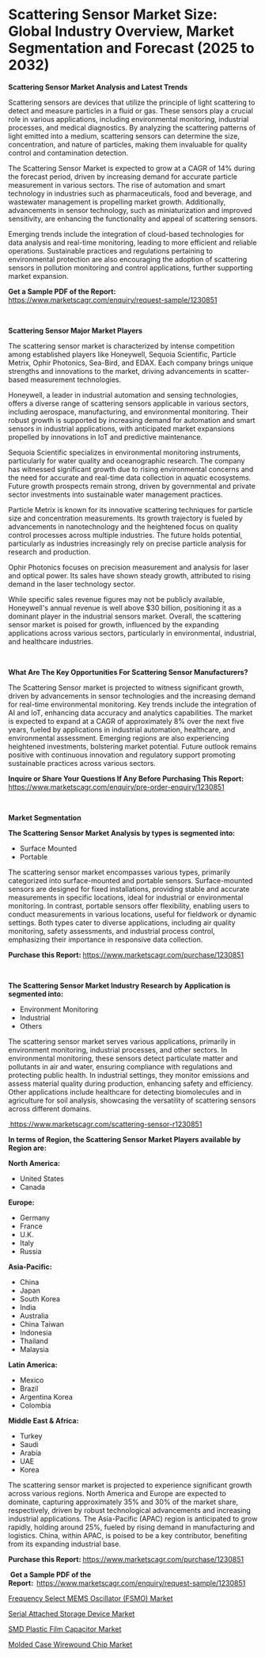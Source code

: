 <p><h1>Scattering Sensor Market Size: Global Industry Overview, Market Segmentation and Forecast (2025 to 2032)</h1></p><p><strong>Scattering Sensor Market Analysis and Latest Trends</strong></p>
<p><p>Scattering sensors are devices that utilize the principle of light scattering to detect and measure particles in a fluid or gas. These sensors play a crucial role in various applications, including environmental monitoring, industrial processes, and medical diagnostics. By analyzing the scattering patterns of light emitted into a medium, scattering sensors can determine the size, concentration, and nature of particles, making them invaluable for quality control and contamination detection.</p><p>The Scattering Sensor Market is expected to grow at a CAGR of 14% during the forecast period, driven by increasing demand for accurate particle measurement in various sectors. The rise of automation and smart technology in industries such as pharmaceuticals, food and beverage, and wastewater management is propelling market growth. Additionally, advancements in sensor technology, such as miniaturization and improved sensitivity, are enhancing the functionality and appeal of scattering sensors.</p><p>Emerging trends include the integration of cloud-based technologies for data analysis and real-time monitoring, leading to more efficient and reliable operations. Sustainable practices and regulations pertaining to environmental protection are also encouraging the adoption of scattering sensors in pollution monitoring and control applications, further supporting market expansion.</p></p>
<p><strong>Get a Sample PDF of the Report:&nbsp;</strong> <a href="https://www.marketscagr.com/enquiry/request-sample/1230851?utm_campaign=2114&utm_medium=2&utm_source=Github&utm_content=ia&utm_term=06042025&utm_id=scattering-sensor">https://www.marketscagr.com/enquiry/request-sample/1230851</a></p>
<p>&nbsp;</p>
<p><strong>Scattering Sensor Major Market Players</strong></p>
<p><p>The scattering sensor market is characterized by intense competition among established players like Honeywell, Sequoia Scientific, Particle Metrix, Ophir Photonics, Sea-Bird, and EDAX. Each company brings unique strengths and innovations to the market, driving advancements in scatter-based measurement technologies.</p><p>Honeywell, a leader in industrial automation and sensing technologies, offers a diverse range of scattering sensors applicable in various sectors, including aerospace, manufacturing, and environmental monitoring. Their robust growth is supported by increasing demand for automation and smart sensors in industrial applications, with anticipated market expansions propelled by innovations in IoT and predictive maintenance.</p><p>Sequoia Scientific specializes in environmental monitoring instruments, particularly for water quality and oceanographic research. The company has witnessed significant growth due to rising environmental concerns and the need for accurate and real-time data collection in aquatic ecosystems. Future growth prospects remain strong, driven by governmental and private sector investments into sustainable water management practices.</p><p>Particle Metrix is known for its innovative scattering techniques for particle size and concentration measurements. Its growth trajectory is fueled by advancements in nanotechnology and the heightened focus on quality control processes across multiple industries. The future holds potential, particularly as industries increasingly rely on precise particle analysis for research and production.</p><p>Ophir Photonics focuses on precision measurement and analysis for laser and optical power. Its sales have shown steady growth, attributed to rising demand in the laser technology sector.</p><p>While specific sales revenue figures may not be publicly available, Honeywell's annual revenue is well above $30 billion, positioning it as a dominant player in the industrial sensors market. Overall, the scattering sensor market is poised for growth, influenced by the expanding applications across various sectors, particularly in environmental, industrial, and healthcare industries.</p></p>
<p>&nbsp;</p>
<p><strong>What Are The Key Opportunities For Scattering Sensor Manufacturers?</strong></p>
<p><p>The Scattering Sensor market is projected to witness significant growth, driven by advancements in sensor technologies and the increasing demand for real-time environmental monitoring. Key trends include the integration of AI and IoT, enhancing data accuracy and analytics capabilities. The market is expected to expand at a CAGR of approximately 8% over the next five years, fueled by applications in industrial automation, healthcare, and environmental assessment. Emerging regions are also experiencing heightened investments, bolstering market potential. Future outlook remains positive with continuous innovation and regulatory support promoting sustainable practices across various sectors.</p></p>
<p><strong>Inquire or Share Your Questions If Any Before Purchasing This Report:</strong> <a href="https://www.marketscagr.com/enquiry/pre-order-enquiry/1230851?utm_campaign=2114&utm_medium=2&utm_source=Github&utm_content=ia&utm_term=06042025&utm_id=scattering-sensor">https://www.marketscagr.com/enquiry/pre-order-enquiry/1230851</a></p>
<p>&nbsp;</p>
<p><strong>Market Segmentation</strong></p>
<p><strong>The Scattering Sensor Market Analysis by types is segmented into:</strong></p>
<p><ul><li>Surface Mounted</li><li>Portable</li></ul></p>
<p><p>The scattering sensor market encompasses various types, primarily categorized into surface-mounted and portable sensors. Surface-mounted sensors are designed for fixed installations, providing stable and accurate measurements in specific locations, ideal for industrial or environmental monitoring. In contrast, portable sensors offer flexibility, enabling users to conduct measurements in various locations, useful for fieldwork or dynamic settings. Both types cater to diverse applications, including air quality monitoring, safety assessments, and industrial process control, emphasizing their importance in responsive data collection.</p></p>
<p><strong>Purchase this Report:&nbsp;</strong><a href="https://www.marketscagr.com/purchase/1230851?utm_campaign=2114&utm_medium=2&utm_source=Github&utm_content=ia&utm_term=06042025&utm_id=scattering-sensor">https://www.marketscagr.com/purchase/1230851</a></p>
<p>&nbsp;</p>
<p><strong>The Scattering Sensor Market Industry Research by Application is segmented into:</strong></p>
<p><ul><li>Environment Monitoring</li><li>Industrial</li><li>Others</li></ul></p>
<p><p>The scattering sensor market serves various applications, primarily in environment monitoring, industrial processes, and other sectors. In environmental monitoring, these sensors detect particulate matter and pollutants in air and water, ensuring compliance with regulations and protecting public health. In industrial settings, they monitor emissions and assess material quality during production, enhancing safety and efficiency. Other applications include healthcare for detecting biomolecules and in agriculture for soil analysis, showcasing the versatility of scattering sensors across different domains.</p></p>
<p><a href="https://www.marketscagr.com/scattering-sensor-r1230851?utm_campaign=2114&utm_medium=2&utm_source=Github&utm_content=ia&utm_term=06042025&utm_id=scattering-sensor">&nbsp;https://www.marketscagr.com/scattering-sensor-r1230851</a></p>
<p><strong>In terms of Region, the Scattering Sensor Market Players available by Region are:</strong></p>
<p>
    <p> <strong> North America: </strong>
        <ul>
            <li>United States</li>
            <li>Canada</li>
        </ul>
        </p> 
    <p> <strong> Europe: </strong>
        <ul>
            <li>Germany</li>
            <li>France</li>
            <li>U.K.</li>
            <li>Italy</li>
            <li>Russia</li>
        </ul>
        </p> 
    <p> <strong> Asia-Pacific: </strong>
        <ul>
            <li>China</li>
            <li>Japan</li>
            <li>South Korea</li>
            <li>India</li>
            <li>Australia</li>
            <li>China Taiwan</li>
            <li>Indonesia</li>
            <li>Thailand</li>
            <li>Malaysia</li>
        </ul>
        </p> 
    <p> <strong> Latin America: </strong>
        <ul>
            <li>Mexico</li>
            <li>Brazil</li>
            <li>Argentina Korea</li>
            <li>Colombia</li>
        </ul>
        </p> 
    <p> <strong> Middle East & Africa: </strong>
        <ul>
            <li>Turkey</li>
            <li>Saudi</li>
            <li>Arabia</li>
            <li>UAE</li>
            <li>Korea</li>
        </ul>
    </p>
    </p>
<p><p>The scattering sensor market is projected to experience significant growth across various regions. North America and Europe are expected to dominate, capturing approximately 35% and 30% of the market share, respectively, driven by robust technological advancements and increasing industrial applications. The Asia-Pacific (APAC) region is anticipated to grow rapidly, holding around 25%, fueled by rising demand in manufacturing and logistics. China, within APAC, is poised to be a key contributor, benefiting from its expanding industrial base.</p></p>
<p><strong>Purchase this Report: </strong><a href="https://www.marketscagr.com/purchase/1230851?utm_campaign=2114&utm_medium=2&utm_source=Github&utm_content=ia&utm_term=06042025&utm_id=scattering-sensor">https://www.marketscagr.com/purchase/1230851</a></p>
<p>&nbsp;<strong>Get a Sample PDF of the Report:&nbsp;&nbsp;</strong><a href="https://www.marketscagr.com/enquiry/request-sample/1230851?utm_campaign=2114&utm_medium=2&utm_source=Github&utm_content=ia&utm_term=06042025&utm_id=scattering-sensor">https://www.marketscagr.com/enquiry/request-sample/1230851</a></p>
<p><strong></strong></p>
<p><p><a href="https://github.com/tamvrosiya/Market-Research-Report-List-6/blob/main/frequency-select-mems-oscillator-fsmo-market.md?utm_campaign=2114&utm_medium=2&utm_source=Github&utm_content=ia&utm_term=06042025&utm_id=scattering-sensor">Frequency Select MEMS Oscillator (FSMO) Market</a></p><p><a href="https://github.com/pizolina/Market-Research-Report-List-7/blob/main/serial-attached-storage-device-market.md?utm_campaign=2114&utm_medium=2&utm_source=Github&utm_content=ia&utm_term=06042025&utm_id=scattering-sensor">Serial Attached Storage Device Market</a></p><p><a href="https://github.com/suzorfazlikb/Market-Research-Report-List-1/blob/main/smd-plastic-film-capacitor-market.md?utm_campaign=2114&utm_medium=2&utm_source=Github&utm_content=ia&utm_term=06042025&utm_id=scattering-sensor">SMD Plastic Film Capacitor Market</a></p><p><a href="https://github.com/sionepeppess/Market-Research-Report-List-1/blob/main/molded-case-wirewound-chip-market.md?utm_campaign=2114&utm_medium=2&utm_source=Github&utm_content=ia&utm_term=06042025&utm_id=scattering-sensor">Molded Case Wirewound Chip Market</a></p></p>